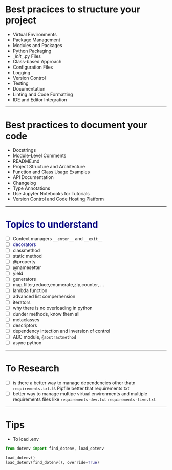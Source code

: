 # Best pracices to structure your project
- Virtual Environments
- Package Management
- Modules and Packages
- Python Packaging
- \__init__.py Files
- Class-based Approach
- Configuration Files
- Logging
- Version Control
- Testing
- Documentation
- Linting and Code Formatting
- IDE and Editor Integration
_______________________________________________
# Best practices to document your code
- Docstrings
- Module-Level Comments
- README.md
- Project Structure and Architecture
- Function and Class Usage Examples
- API Documentation
- Changelog
- Type Annotations
- Use Jupyter Notebooks for Tutorials
- Version Control and Code Hosting Platform
_______________________________________________
<h1 style="color:navy">Topics to understand</h1>

- [ ] Context managers `__enter__` and `__exit__`
- [ ] <span style="color: navy;">decorators</span>
- [ ] classmethod
- [ ] static method
- [ ] @property
- [ ] @namesetter
- [ ] yield
- [ ] generators
- [ ] map,filter,reduce,enumerate,zip,counter, ...
- [ ] lambda function
- [ ] advanced list comperhension
- [ ] iterators
- [ ] why there is no overloading in python
- [ ] dunder methods, know them all
- [ ] metaclasses
- [ ] descriptors
- [ ] dependency intection and inversion of control
- [ ] ABC module, `@abstractmethod`
- [ ] async python
_______________________________________________
# To Research
- [ ] is there a better way to manage dependencies other thatn `requirements.txt`. Is Pipfile better that requirements.txt
- [ ] better way to manage multipe virtual environments and multiple requirements files like `requirements-dev.txt` `requirements-live.txt`
_______________________________________________
# Tips
- To load .env
```py
from dotenv import find_dotenv, load_dotenv

load_dotenv()
load_dotenv(find_dotenv(), override=True)
```
